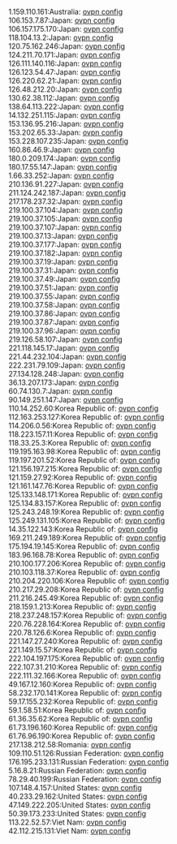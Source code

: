 1.159.110.161:Australia: [ovpn config](vpn/1_159_110_161.ovpn)  
106.153.7.87:Japan: [ovpn config](vpn/106_153_7_87.ovpn)  
106.157.175.170:Japan: [ovpn config](vpn/106_157_175_170.ovpn)  
118.104.13.2:Japan: [ovpn config](vpn/118_104_13_2.ovpn)  
120.75.162.246:Japan: [ovpn config](vpn/120_75_162_246.ovpn)  
124.211.70.171:Japan: [ovpn config](vpn/124_211_70_171.ovpn)  
126.111.140.116:Japan: [ovpn config](vpn/126_111_140_116.ovpn)  
126.123.54.47:Japan: [ovpn config](vpn/126_123_54_47.ovpn)  
126.220.62.21:Japan: [ovpn config](vpn/126_220_62_21.ovpn)  
126.48.212.20:Japan: [ovpn config](vpn/126_48_212_20.ovpn)  
130.62.38.112:Japan: [ovpn config](vpn/130_62_38_112.ovpn)  
138.64.113.222:Japan: [ovpn config](vpn/138_64_113_222.ovpn)  
14.132.251.115:Japan: [ovpn config](vpn/14_132_251_115.ovpn)  
153.136.95.216:Japan: [ovpn config](vpn/153_136_95_216.ovpn)  
153.202.65.33:Japan: [ovpn config](vpn/153_202_65_33.ovpn)  
153.228.107.235:Japan: [ovpn config](vpn/153_228_107_235.ovpn)  
160.86.46.9:Japan: [ovpn config](vpn/160_86_46_9.ovpn)  
180.0.209.174:Japan: [ovpn config](vpn/180_0_209_174.ovpn)  
180.17.55.147:Japan: [ovpn config](vpn/180_17_55_147.ovpn)  
1.66.33.252:Japan: [ovpn config](vpn/1_66_33_252.ovpn)  
210.136.91.227:Japan: [ovpn config](vpn/210_136_91_227.ovpn)  
211.124.242.187:Japan: [ovpn config](vpn/211_124_242_187.ovpn)  
217.178.237.32:Japan: [ovpn config](vpn/217_178_237_32.ovpn)  
219.100.37.104:Japan: [ovpn config](vpn/219_100_37_104.ovpn)  
219.100.37.105:Japan: [ovpn config](vpn/219_100_37_105.ovpn)  
219.100.37.107:Japan: [ovpn config](vpn/219_100_37_107.ovpn)  
219.100.37.13:Japan: [ovpn config](vpn/219_100_37_13.ovpn)  
219.100.37.177:Japan: [ovpn config](vpn/219_100_37_177.ovpn)  
219.100.37.182:Japan: [ovpn config](vpn/219_100_37_182.ovpn)  
219.100.37.19:Japan: [ovpn config](vpn/219_100_37_19.ovpn)  
219.100.37.31:Japan: [ovpn config](vpn/219_100_37_31.ovpn)  
219.100.37.49:Japan: [ovpn config](vpn/219_100_37_49.ovpn)  
219.100.37.51:Japan: [ovpn config](vpn/219_100_37_51.ovpn)  
219.100.37.55:Japan: [ovpn config](vpn/219_100_37_55.ovpn)  
219.100.37.58:Japan: [ovpn config](vpn/219_100_37_58.ovpn)  
219.100.37.86:Japan: [ovpn config](vpn/219_100_37_86.ovpn)  
219.100.37.87:Japan: [ovpn config](vpn/219_100_37_87.ovpn)  
219.100.37.96:Japan: [ovpn config](vpn/219_100_37_96.ovpn)  
219.126.58.107:Japan: [ovpn config](vpn/219_126_58_107.ovpn)  
221.118.145.17:Japan: [ovpn config](vpn/221_118_145_17.ovpn)  
221.44.232.104:Japan: [ovpn config](vpn/221_44_232_104.ovpn)  
222.231.79.109:Japan: [ovpn config](vpn/222_231_79_109.ovpn)  
27.134.128.248:Japan: [ovpn config](vpn/27_134_128_248.ovpn)  
36.13.207.173:Japan: [ovpn config](vpn/36_13_207_173.ovpn)  
60.74.130.7:Japan: [ovpn config](vpn/60_74_130_7.ovpn)  
90.149.251.147:Japan: [ovpn config](vpn/90_149_251_147.ovpn)  
110.14.252.60:Korea Republic of: [ovpn config](vpn/110_14_252_60.ovpn)  
112.163.253.127:Korea Republic of: [ovpn config](vpn/112_163_253_127.ovpn)  
114.206.0.56:Korea Republic of: [ovpn config](vpn/114_206_0_56.ovpn)  
118.223.157.11:Korea Republic of: [ovpn config](vpn/118_223_157_11.ovpn)  
118.33.25.3:Korea Republic of: [ovpn config](vpn/118_33_25_3.ovpn)  
119.195.163.98:Korea Republic of: [ovpn config](vpn/119_195_163_98.ovpn)  
119.197.201.52:Korea Republic of: [ovpn config](vpn/119_197_201_52.ovpn)  
121.156.197.215:Korea Republic of: [ovpn config](vpn/121_156_197_215.ovpn)  
121.159.27.92:Korea Republic of: [ovpn config](vpn/121_159_27_92.ovpn)  
121.161.147.76:Korea Republic of: [ovpn config](vpn/121_161_147_76.ovpn)  
125.133.148.171:Korea Republic of: [ovpn config](vpn/125_133_148_171.ovpn)  
125.134.83.157:Korea Republic of: [ovpn config](vpn/125_134_83_157.ovpn)  
125.243.248.19:Korea Republic of: [ovpn config](vpn/125_243_248_19.ovpn)  
125.249.131.105:Korea Republic of: [ovpn config](vpn/125_249_131_105.ovpn)  
14.35.122.143:Korea Republic of: [ovpn config](vpn/14_35_122_143.ovpn)  
169.211.249.189:Korea Republic of: [ovpn config](vpn/169_211_249_189.ovpn)  
175.194.19.145:Korea Republic of: [ovpn config](vpn/175_194_19_145.ovpn)  
183.96.168.78:Korea Republic of: [ovpn config](vpn/183_96_168_78.ovpn)  
210.100.177.206:Korea Republic of: [ovpn config](vpn/210_100_177_206.ovpn)  
210.103.118.37:Korea Republic of: [ovpn config](vpn/210_103_118_37.ovpn)  
210.204.220.106:Korea Republic of: [ovpn config](vpn/210_204_220_106.ovpn)  
210.217.29.208:Korea Republic of: [ovpn config](vpn/210_217_29_208.ovpn)  
211.216.245.49:Korea Republic of: [ovpn config](vpn/211_216_245_49.ovpn)  
218.159.1.213:Korea Republic of: [ovpn config](vpn/218_159_1_213.ovpn)  
218.237.248.157:Korea Republic of: [ovpn config](vpn/218_237_248_157.ovpn)  
220.76.228.164:Korea Republic of: [ovpn config](vpn/220_76_228_164.ovpn)  
220.78.126.6:Korea Republic of: [ovpn config](vpn/220_78_126_6.ovpn)  
221.147.27.240:Korea Republic of: [ovpn config](vpn/221_147_27_240.ovpn)  
221.149.15.57:Korea Republic of: [ovpn config](vpn/221_149_15_57.ovpn)  
222.104.197.175:Korea Republic of: [ovpn config](vpn/222_104_197_175.ovpn)  
222.107.31.210:Korea Republic of: [ovpn config](vpn/222_107_31_210.ovpn)  
222.111.32.166:Korea Republic of: [ovpn config](vpn/222_111_32_166.ovpn)  
49.167.12.160:Korea Republic of: [ovpn config](vpn/49_167_12_160.ovpn)  
58.232.170.141:Korea Republic of: [ovpn config](vpn/58_232_170_141.ovpn)  
59.17.155.232:Korea Republic of: [ovpn config](vpn/59_17_155_232.ovpn)  
59.1.58.51:Korea Republic of: [ovpn config](vpn/59_1_58_51.ovpn)  
61.36.35.62:Korea Republic of: [ovpn config](vpn/61_36_35_62.ovpn)  
61.73.196.160:Korea Republic of: [ovpn config](vpn/61_73_196_160.ovpn)  
61.76.96.190:Korea Republic of: [ovpn config](vpn/61_76_96_190.ovpn)  
217.138.212.58:Romania: [ovpn config](vpn/217_138_212_58.ovpn)  
109.110.51.126:Russian Federation: [ovpn config](vpn/109_110_51_126.ovpn)  
176.195.233.131:Russian Federation: [ovpn config](vpn/176_195_233_131.ovpn)  
5.16.8.21:Russian Federation: [ovpn config](vpn/5_16_8_21.ovpn)  
78.29.40.199:Russian Federation: [ovpn config](vpn/78_29_40_199.ovpn)  
107.148.4.157:United States: [ovpn config](vpn/107_148_4_157.ovpn)  
40.233.29.162:United States: [ovpn config](vpn/40_233_29_162.ovpn)  
47.149.222.205:United States: [ovpn config](vpn/47_149_222_205.ovpn)  
50.39.173.233:United States: [ovpn config](vpn/50_39_173_233.ovpn)  
113.22.52.57:Viet Nam: [ovpn config](vpn/113_22_52_57.ovpn)  
42.112.215.131:Viet Nam: [ovpn config](vpn/42_112_215_131.ovpn)  
